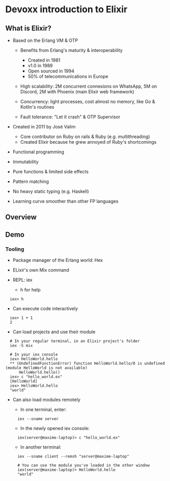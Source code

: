 # Devoxx introduction to Elixir

## What is Elixir?

- Based on the Erlang VM & OTP

  - Benefits from Erlang's maturity & interoperability
    - Created in 1981
    - v1.0 in 1989 
    - Open sourced in 1994
    - 50% of telecommunications in Europe
    
  - High scalability: 2M concurrent connexions on WhatsApp, 5M on Discord, 2M with Phoenix (main Elixir web framework)
  - Concurrency: light processes, cost almost no memory, like Go & Kotlin's routines
  - Fault tolerance: "Let it crash" & OTP Supervisor
  
- Created in 2011 by José Valim
  - Core contributor on Ruby on rails & Ruby (e.g. multithreading)
  - Created Elixir because he grew annoyed of Ruby's shortcomings
  
 - Functional programming

  - Immutability
  - Pure functions & limited side effects
  - Pattern matching
  - No heavy static typing (e.g. Haskell)
  - Learning curve smoother than other FP languages

## Overview

## Demo

### Tooling

- Package manager of the Erlang world: Hex

- ELixir's own Mix command

- REPL: iex

  - h for help

```
  iex> h
```
  - Can execute code interactively
  
```
  iex> 1 + 1
  2
```

  - Can load projects and use their module

```
  # In your regular terminal, in an Elixir project's folder
  iex -S mix
```

```
  # In your iex console
  iex> HelloWorld.hello
  ** (UndefinedFunctionError) function HelloWorld.hello/0 is undefined (module HelloWorld is not available)
      HelloWorld.hello()
  iex> c "hello_world.ex"
  [HelloWorld]
  iex> HelloWorld.hello
  "world"
```

  - Can also load modules remotely
    - In one terminal, enter:
    
    ```
      iex --sname server
    ```
    
    - In the newly opened iex console:
    
    ```
      iex(server@maxime-laptop)> c "hello_world.ex"
    ```
    
    - In another terminal:
    
    ```
      iex --sname client --remsh "server@maxime-laptop"
    ```
    
    ```
      # You can use the module you've loaded in the other window
      iex(server@maxime-laptop)> HelloWorld.hello
      "world"
    ```

